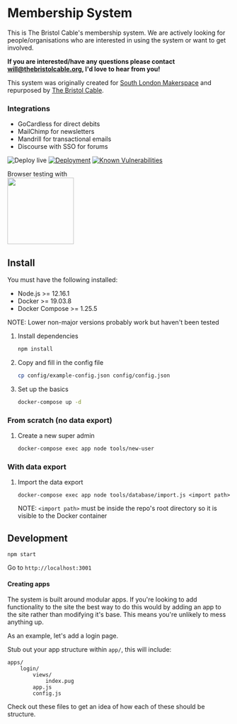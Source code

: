 # Membership System

This is The Bristol Cable's membership system. We are actively looking for
people/organisations who are interested in using the system or want to get
involved.

<b>If you are interested/have any questions please contact
will@thebristolcable.org, I'd love to hear from you!</b>

This system was originally created for
[South London Makerspace](http://southlondonmakerspace.org)
and repurposed by [The Bristol Cable](https://thebristolcable.org).

### Integrations

- GoCardless for direct debits
- MailChimp for newsletters
- Mandrill for transactional emails
- Discourse with SSO for forums

![Deploy live](https://github.com/thebristolcable/membership-system/workflows/Deploy%20live/badge.svg)
[![Deployment](https://circleci.com/gh/thebristolcable/membership-system.svg?style=shield)](https://circleci.com/gh/thebristolcable/membership-system)
[![Known Vulnerabilities](https://snyk.io/test/github/thebristolcable/membership-system/badge.svg?targetFile=package.json)](https://snyk.io/test/github/thebristolcable/membership-system?targetFile=package.json)

Browser testing with<br/>
<a href="https://www.browserstack.com/"><img src="https://user-images.githubusercontent.com/2084823/46341120-52388b00-c62f-11e8-8f41-270915ccc03b.png" width="150" /></a>

## Install

You must have the following installed:

- Node.js >= 12.16.1
- Docker >= 19.03.8
- Docker Compose >= 1.25.5

NOTE: Lower non-major versions probably work but haven't been tested

1. Install dependencies
   ```bash
   npm install
   ```

1. Copy and fill in the config file
   ```bash
   cp config/example-config.json config/config.json
   ```

1. Set up the basics
   ```bash
   docker-compose up -d
   ```

### From scratch (no data export)

1. Create a new super admin
   ```bash
   docker-compose exec app node tools/new-user
   ```

### With data export

1. Import the data export
   ```
   docker-compose exec app node tools/database/import.js <import path>
   ```

   NOTE: `<import path>` must be inside the repo's root directory so it is
   visible to the Docker container

## Development

```
npm start
```

Go to `http://localhost:3001`

#### Creating apps
The system is built around modular apps. If you're looking to add functionality
to the site the best way to do this would by adding an app to the site rather
than modifying it's base. This means you're unlikely to mess anything up.

As an example, let's add a login page.

Stub out your app structure within `app/`, this will include:

```
apps/
	login/
		views/
			index.pug
		app.js
		config.js
```

Check out these files to get an idea of how each of these should be structure.
